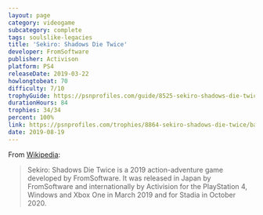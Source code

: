 ```yaml
---
layout: page
category: videogame
subcategory: complete
tags: soulslike-legacies
title: 'Sekiro: Shadows Die Twice'
developer: FromSoftware
publisher: Activison
platform: PS4
releaseDate: 2019-03-22
howlongtobeat: 70
difficulty: 7/10
trophyGuide: https://psnprofiles.com/guide/8525-sekiro-shadows-die-twice-trophy-guide
durationHours: 84
trophies: 34/34
percent: 100%
link: https://psnprofiles.com/trophies/8864-sekiro-shadows-die-twice/barrelofjuice
date: 2019-08-19
---
```


From [Wikipedia](https://en.wikipedia.org/wiki/Sekiro:_Shadows_Die_Twice):

> Sekiro: Shadows Die Twice is a 2019 action-adventure game developed by FromSoftware. It was released in Japan by FromSoftware and internationally by Activision for the PlayStation 4, Windows and Xbox One in March 2019 and for Stadia in October 2020.
